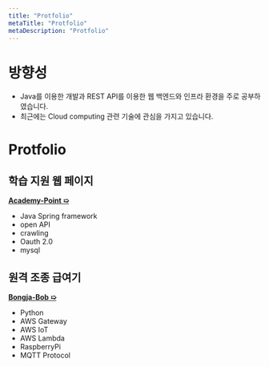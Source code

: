 ```yaml
---
title: "Protfolio"
metaTitle: "Protfolio"
metaDescription: "Protfolio"
---
```

# 방향성
- Java를 이용한 개발과 REST API를 이용한 웹 백엔드와 인프라 환경을 주로 공부하였습니다.
- 최근에는  Cloud computing 관련 기술에 관심을 가지고 있습니다.

# Protfolio
## 학습 지원 웹 페이지
**[Academy-Point &#10159;](./Protfolio/Academy-Point)**
- Java Spring framework
- open API
- crawling
- Oauth 2.0
- mysql

## 원격 조종 급여기
**[Bongja-Bob &#10159;](./Protfolio/Bongja-Bob)**
- Python
- AWS Gateway
- AWS IoT
- AWS Lambda
- RaspberryPi
- MQTT Protocol

